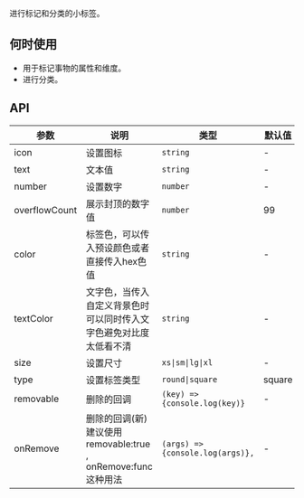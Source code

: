 进行标记和分类的小标签。

## 何时使用

- 用于标记事物的属性和维度。
- 进行分类。

## API

| 参数          | 说明             | 类型                          | 默认值 |
| ------------- | ---------------- | ----------------------------- | ------ |
| icon          | 设置图标         | `string`                      | -      |
| text          | 文本值           | `string`                      | -      |
| number        | 设置数字         | `number`                      | -      |
| overflowCount | 展示封顶的数字值 | `number`                      | 99     |
| color         | 标签色，可以传入预设颜色或者直接传入hex色值           | `string`                      | -      |
| textColor         | 文字色，当传入自定义背景色时可以同时传入文字色避免对比度太低看不清           | `string`                      | -      |
| size          | 设置尺寸         | `xs\|sm\|lg\|xl`              | -      |
| type          | 设置标签类型     | `round\|square`               | square |
| removable     | 删除的回调       | `(key) => {console.log(key)}` | -      |
| onRemove     | 删除的回调(新) 建议使用 removable:true , onRemove:func 这种用法      | `(args) => {console.log(args)},` | -      |
